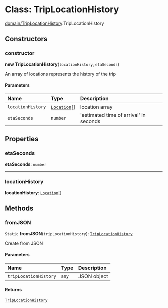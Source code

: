 # Class: TripLocationHistory

[domain/TripLocationHistory](../modules/domain_TripLocationHistory.md).TripLocationHistory

## Constructors

### constructor

**new TripLocationHistory**(`locationHistory`, `etaSeconds`)

An array of locations represents the history of the trip

#### Parameters

| Name | Type | Description |
| :------ | :------ | :------ |
| `locationHistory` | [`Location`](domain_Location.Location.md)[] | location array |
| `etaSeconds` | `number` | 'estimated time of arrival' in seconds |

## Properties

### etaSeconds

 **etaSeconds**: `number`

___

### locationHistory

 **locationHistory**: [`Location`](domain_Location.Location.md)[]

## Methods

### fromJSON

`Static` **fromJSON**(`tripLocationHistory`): [`TripLocationHistory`](domain_TripLocationHistory.TripLocationHistory.md)

Create from JSON

#### Parameters

| Name | Type | Description |
| :------ | :------ | :------ |
| `tripLocationHistory` | `any` | JSON object |

#### Returns

[`TripLocationHistory`](domain_TripLocationHistory.TripLocationHistory.md)
